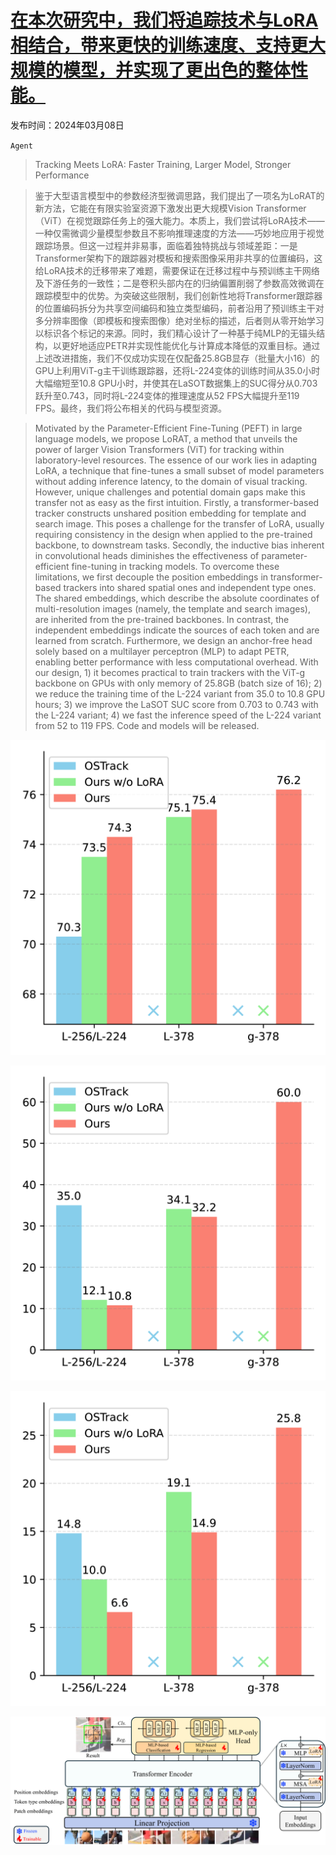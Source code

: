# [在本次研究中，我们将追踪技术与LoRA相结合，带来更快的训练速度、支持更大规模的模型，并实现了更出色的整体性能。](https://arxiv.org/abs/2403.05231)

发布时间：2024年03月08日

`Agent`

> Tracking Meets LoRA: Faster Training, Larger Model, Stronger Performance

> 鉴于大型语言模型中的参数经济型微调思路，我们提出了一项名为LoRAT的新方法，它能在有限实验室资源下激发出更大规模Vision Transformer（ViT）在视觉跟踪任务上的强大能力。本质上，我们尝试将LoRA技术——一种仅需微调少量模型参数且不影响推理速度的方法——巧妙地应用于视觉跟踪场景。但这一过程并非易事，面临着独特挑战与领域差距：一是Transformer架构下的跟踪器对模板和搜索图像采用非共享的位置编码，这给LoRA技术的迁移带来了难题，需要保证在迁移过程中与预训练主干网络及下游任务的一致性；二是卷积头部内在的归纳偏置削弱了参数高效微调在跟踪模型中的优势。为突破这些限制，我们创新性地将Transformer跟踪器的位置编码拆分为共享空间编码和独立类型编码，前者沿用了预训练主干对多分辨率图像（即模板和搜索图像）绝对坐标的描述，后者则从零开始学习以标识各个标记的来源。同时，我们精心设计了一种基于纯MLP的无锚头结构，以更好地适应PETR并实现性能优化与计算成本降低的双重目标。通过上述改进措施，我们不仅成功实现在仅配备25.8GB显存（批量大小16）的GPU上利用ViT-g主干训练跟踪器，还将L-224变体的训练时间从35.0小时大幅缩短至10.8 GPU小时，并使其在LaSOT数据集上的SUC得分从0.703跃升至0.743，同时将L-224变体的推理速度从52 FPS大幅提升至119 FPS。最终，我们将公布相关的代码与模型资源。

> Motivated by the Parameter-Efficient Fine-Tuning (PEFT) in large language models, we propose LoRAT, a method that unveils the power of larger Vision Transformers (ViT) for tracking within laboratory-level resources. The essence of our work lies in adapting LoRA, a technique that fine-tunes a small subset of model parameters without adding inference latency, to the domain of visual tracking. However, unique challenges and potential domain gaps make this transfer not as easy as the first intuition. Firstly, a transformer-based tracker constructs unshared position embedding for template and search image. This poses a challenge for the transfer of LoRA, usually requiring consistency in the design when applied to the pre-trained backbone, to downstream tasks. Secondly, the inductive bias inherent in convolutional heads diminishes the effectiveness of parameter-efficient fine-tuning in tracking models. To overcome these limitations, we first decouple the position embeddings in transformer-based trackers into shared spatial ones and independent type ones. The shared embeddings, which describe the absolute coordinates of multi-resolution images (namely, the template and search images), are inherited from the pre-trained backbones. In contrast, the independent embeddings indicate the sources of each token and are learned from scratch. Furthermore, we design an anchor-free head solely based on a multilayer perceptron (MLP) to adapt PETR, enabling better performance with less computational overhead. With our design, 1) it becomes practical to train trackers with the ViT-g backbone on GPUs with only memory of 25.8GB (batch size of 16); 2) we reduce the training time of the L-224 variant from 35.0 to 10.8 GPU hours; 3) we improve the LaSOT SUC score from 0.703 to 0.743 with the L-224 variant; 4) we fast the inference speed of the L-224 variant from 52 to 119 FPS. Code and models will be released.

![在本次研究中，我们将追踪技术与LoRA相结合，带来更快的训练速度、支持更大规模的模型，并实现了更出色的整体性能。](../../../paper_images/2403.05231/x1.png)

![在本次研究中，我们将追踪技术与LoRA相结合，带来更快的训练速度、支持更大规模的模型，并实现了更出色的整体性能。](../../../paper_images/2403.05231/x2.png)

![在本次研究中，我们将追踪技术与LoRA相结合，带来更快的训练速度、支持更大规模的模型，并实现了更出色的整体性能。](../../../paper_images/2403.05231/x3.png)

![在本次研究中，我们将追踪技术与LoRA相结合，带来更快的训练速度、支持更大规模的模型，并实现了更出色的整体性能。](../../../paper_images/2403.05231/x4.png)